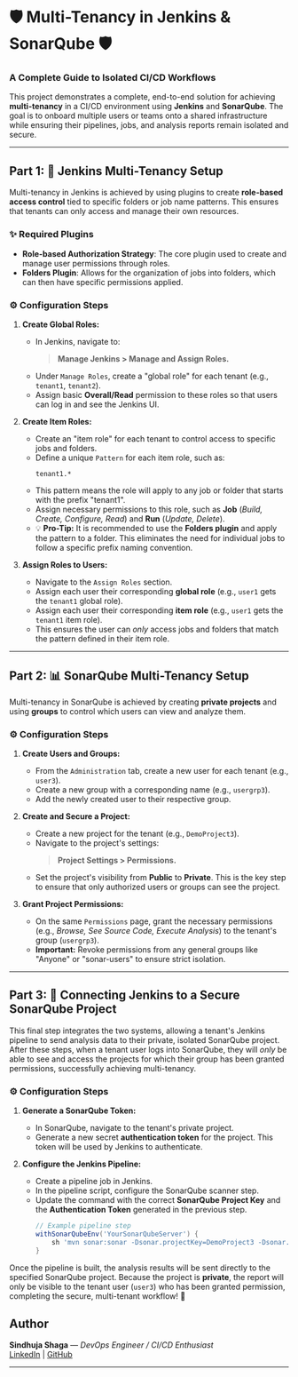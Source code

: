 # 🛡️ Multi-Tenancy in Jenkins & SonarQube 🛡️

### A Complete Guide to Isolated CI/CD Workflows

This project demonstrates a complete, end-to-end solution for achieving **multi-tenancy** in a CI/CD environment using **Jenkins** and **SonarQube**. The goal is to onboard multiple users or teams onto a shared infrastructure while ensuring their pipelines, jobs, and analysis reports remain isolated and secure.

---

## Part 1: 🏰 Jenkins Multi-Tenancy Setup

Multi-tenancy in Jenkins is achieved by using plugins to create **role-based access control** tied to specific folders or job name patterns. This ensures that tenants can only access and manage their own resources.

### ✨ Required Plugins

* **Role-based Authorization Strategy**: The core plugin used to create and manage user permissions through roles.
* **Folders Plugin**: Allows for the organization of jobs into folders, which can then have specific permissions applied.

### ⚙️ Configuration Steps

1.  **Create Global Roles:**
    * In Jenkins, navigate to:
        > **Manage Jenkins > Manage and Assign Roles.**
    * Under `Manage Roles`, create a "global role" for each tenant (e.g., `tenant1`, `tenant2`).
    * Assign basic **Overall/Read** permission to these roles so that users can log in and see the Jenkins UI.

2.  **Create Item Roles:**
    * Create an "item role" for each tenant to control access to specific jobs and folders.
    * Define a unique `Pattern` for each item role, such as:
        ```
        tenant1.*
        ```
    * This pattern means the role will apply to any job or folder that starts with the prefix "tenant1".
    * Assign necessary permissions to this role, such as **Job** (*Build, Create, Configure, Read*) and **Run** (*Update, Delete*).
    * 💡 **Pro-Tip:** It is recommended to use the **Folders plugin** and apply the pattern to a folder. This eliminates the need for individual jobs to follow a specific prefix naming convention.

3.  **Assign Roles to Users:**
    * Navigate to the `Assign Roles` section.
    * Assign each user their corresponding **global role** (e.g., `user1` gets the `tenant1` global role).
    * Assign each user their corresponding **item role** (e.g., `user1` gets the `tenant1` item role).
    * This ensures the user can *only* access jobs and folders that match the pattern defined in their item role.

---

## Part 2: 📊 SonarQube Multi-Tenancy Setup

Multi-tenancy in SonarQube is achieved by creating **private projects** and using **groups** to control which users can view and analyze them.

### ⚙️ Configuration Steps

1.  **Create Users and Groups:**
    * From the `Administration` tab, create a new user for each tenant (e.g., `user3`).
    * Create a new group with a corresponding name (e.g., `usergrp3`).
    * Add the newly created user to their respective group.

2.  **Create and Secure a Project:**
    * Create a new project for the tenant (e.g., `DemoProject3`).
    * Navigate to the project's settings:
        > **Project Settings > Permissions.**
    * Set the project's visibility from **Public** to **Private**. This is the key step to ensure that only authorized users or groups can see the project.

3.  **Grant Project Permissions:**
    * On the same `Permissions` page, grant the necessary permissions (e.g., *Browse, See Source Code, Execute Analysis*) to the tenant's group (`usergrp3`).
    * **Important:** Revoke permissions from any general groups like "Anyone" or "sonar-users" to ensure strict isolation.

---

## Part 3: 🔗 Connecting Jenkins to a Secure SonarQube Project

This final step integrates the two systems, allowing a tenant's Jenkins pipeline to send analysis data to their private, isolated SonarQube project. After these steps, when a tenant user logs into SonarQube, they will *only* be able to see and access the projects for which their group has been granted permissions, successfully achieving multi-tenancy.

### ⚙️ Configuration Steps

1.  **Generate a SonarQube Token:**
    * In SonarQube, navigate to the tenant's private project.
    * Generate a new secret **authentication token** for the project. This token will be used by Jenkins to authenticate.

2.  **Configure the Jenkins Pipeline:**
    * Create a pipeline job in Jenkins.
    * In the pipeline script, configure the SonarQube scanner step.
    * Update the command with the correct **SonarQube Project Key** and the **Authentication Token** generated in the previous step.
        ```groovy
        // Example pipeline step
        withSonarQubeEnv('YourSonarQubeServer') {
            sh 'mvn sonar:sonar -Dsonar.projectKey=DemoProject3 -Dsonar.login=YOUR_GENERATED_TOKEN'
        }
        ```

Once the pipeline is built, the analysis results will be sent directly to the specified SonarQube project. Because the project is **private**, the report will only be visible to the tenant user (`user3`) who has been granted permission, completing the secure, multi-tenant workflow! 🎉

## Author
**Sindhuja Shaga** — *DevOps Engineer / CI/CD Enthusiast*  
[LinkedIn](https://www.linkedin.com/in/sindhuja-shaga/) | [GitHub](https://github.com/SindhujaShaga?tab=repositories) 

---
